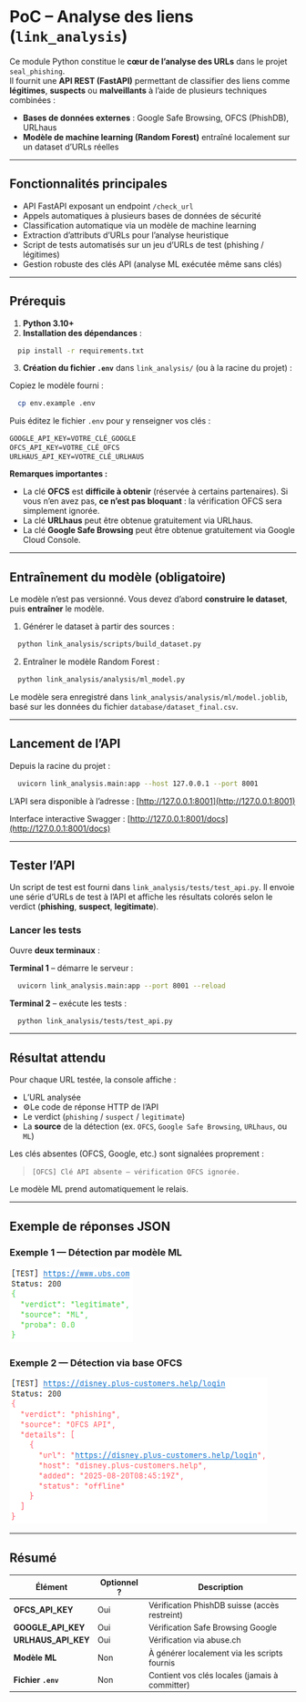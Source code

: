 # PoC – Analyse des liens (`link_analysis`)

Ce module Python constitue le **cœur de l’analyse des URLs** dans le projet `seal_phishing`.  
Il fournit une **API REST (FastAPI)** permettant de classifier des liens comme **légitimes**, **suspects** ou **malveillants** à l’aide de plusieurs techniques combinées :

- **Bases de données externes** : Google Safe Browsing, OFCS (PhishDB), URLhaus  
- **Modèle de machine learning (Random Forest)** entraîné localement sur un dataset d’URLs réelles

---

## Fonctionnalités principales

- API FastAPI exposant un endpoint `/check_url`
- Appels automatiques à plusieurs bases de données de sécurité
- Classification automatique via un modèle de machine learning
- Extraction d’attributs d’URLs pour l’analyse heuristique
- Script de tests automatisés sur un jeu d’URLs de test (phishing / légitimes)
- Gestion robuste des clés API (analyse ML exécutée même sans clés)

---

## Prérequis

1. **Python 3.10+**  
2. **Installation des dépendances** :

```bash
  pip install -r requirements.txt
````

3. **Création du fichier `.env`** dans `link_analysis/` (ou à la racine du projet) :

Copiez le modèle fourni :

```bash
  cp env.example .env
```

Puis éditez le fichier `.env` pour y renseigner vos clés :

```
GOOGLE_API_KEY=VOTRE_CLÉ_GOOGLE
OFCS_API_KEY=VOTRE_CLÉ_OFCS
URLHAUS_API_KEY=VOTRE_CLÉ_URLHAUS
```

**Remarques importantes :**

* La clé **OFCS** est **difficile à obtenir** (réservée à certains partenaires).
  Si vous n’en avez pas, **ce n’est pas bloquant** : la vérification OFCS sera simplement ignorée.
* La clé **URLhaus** peut être obtenue gratuitement via URLhaus.
* La clé **Google Safe Browsing** peut être obtenue gratuitement via Google Cloud Console.

---

## Entraînement du modèle (obligatoire)

Le modèle n’est pas versionné. Vous devez d’abord **construire le dataset**, puis **entraîner** le modèle.

1) Générer le dataset à partir des sources :
```bash
  python link_analysis/scripts/build_dataset.py
````

2. Entraîner le modèle Random Forest :

```bash
  python link_analysis/analysis/ml_model.py
```

Le modèle sera enregistré dans `link_analysis/analysis/ml/model.joblib`,
basé sur les données du fichier `database/dataset_final.csv`.

---

## Lancement de l’API

Depuis la racine du projet :

```bash
  uvicorn link_analysis.main:app --host 127.0.0.1 --port 8001
```

L’API sera disponible à l’adresse :
[http://127.0.0.1:8001](http://127.0.0.1:8001)

Interface interactive Swagger :
[http://127.0.0.1:8001/docs](http://127.0.0.1:8001/docs)

---

## Tester l’API

Un script de test est fourni dans `link_analysis/tests/test_api.py`.
Il envoie une série d’URLs de test à l’API et affiche les résultats colorés selon le verdict (**phishing**, **suspect**, **legitimate**).

### Lancer les tests

Ouvre **deux terminaux** :

**Terminal 1** – démarre le serveur :

```bash
  uvicorn link_analysis.main:app --port 8001 --reload
```

**Terminal 2** – exécute les tests :

```bash
  python link_analysis/tests/test_api.py
```

---

## Résultat attendu

Pour chaque URL testée, la console affiche :

* L’URL analysée
* ⚙Le code de réponse HTTP de l’API
* Le verdict (`phishing` / `suspect` / `legitimate`)
* La **source** de la détection (ex. `OFCS`, `Google Safe Browsing`, `URLhaus`, ou `ML`)

Les clés absentes (OFCS, Google, etc.) sont signalées proprement :

> `[OFCS] Clé API absente — vérification OFCS ignorée.`

Le modèle ML prend automatiquement le relais.

---

## Exemple de réponses JSON

### Exemple 1 — Détection par modèle ML

<img alt="Test ML UBS" src="../media/test_ml_ubs.png">

### Exemple 2 — Détection via base OFCS

<img alt="Test OFCS Disney" src="../media/test_ofcs_disney.png">

---

## Résumé

| Élément             | Optionnel ? | Description                                    |
| ------------------- |-------------|------------------------------------------------|
| **OFCS_API_KEY**    | Oui         | Vérification PhishDB suisse (accès restreint)  |
| **GOOGLE_API_KEY**  | Oui         | Vérification Safe Browsing Google              |
| **URLHAUS_API_KEY** | Oui         | Vérification via abuse.ch                      |
| **Modèle ML**       | Non         | À générer localement via les scripts fournis   |
| **Fichier `.env`**  | Non         | Contient vos clés locales (jamais à committer) |
